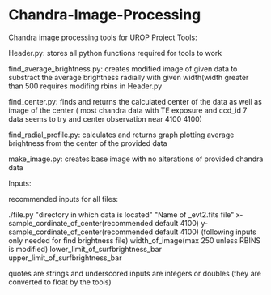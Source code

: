 # Chandra-Image-Processing
Chandra image processing tools for UROP Project
Tools:

Header.py: stores all python functions required for tools to work

find_average_brightness.py: creates modified image of given data to substract the average brightness radially with given width(width greater than 500 requires modifing rbins in Header.py

find_center.py: finds and returns the calculated center of the data as well as image of the center ( most chandra data with TE exposure and ccd_id 7 data seems to try and center observation near 4100 4100)

find_radial_profile.py: calculates and returns graph plotting average brightness from the center of the provided data

make_image.py: creates base image with no alterations of provided chandra data

Inputs:

recommended inputs for all files: 

./file.py "directory in which data is located" "Name of _evt2.fits file" x-sample_cordinate_of_center(recommended default 4100) y-sample_cordinate_of_center(recommended default 4100) (following inputs only needed for find brightness file) width_of_image(max 250 unless RBINS is modified) lower_limit_of_surfbrightness_bar upper_limit_of_surfbrightness_bar

quotes are strings and underscored inputs are integers or doubles (they are converted to float by the tools)
